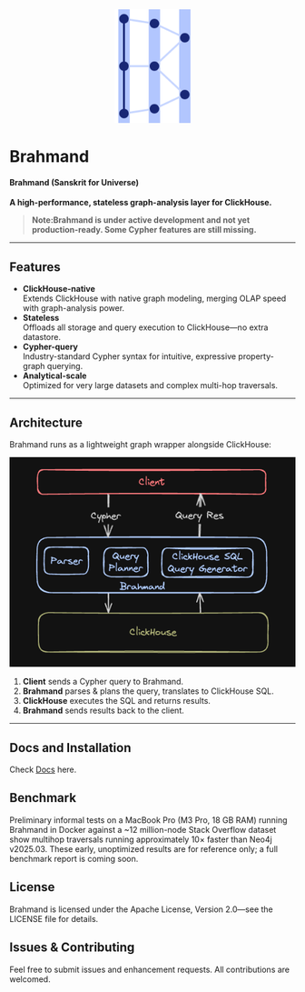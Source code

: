 <div align="center">
  <img src="./logo.svg" height="200">
</div>

# Brahmand

#### Brahmand (Sanskrit for Universe)

**A high-performance, stateless graph-analysis layer for ClickHouse.**

> **Note:Brahmand is under active development and not yet production-ready. Some Cypher features are still missing.**


---

## Features

- **ClickHouse-native**  
  Extends ClickHouse with native graph modeling, merging OLAP speed with graph-analysis power.  
- **Stateless**  
  Offloads all storage and query execution to ClickHouse—no extra datastore.  
- **Cypher-query**  
  Industry-standard Cypher syntax for intuitive, expressive property-graph querying.  
- **Analytical-scale**  
  Optimized for very large datasets and complex multi-hop traversals.

---

## Architecture

Brahmand runs as a lightweight graph wrapper alongside ClickHouse:

![acrhitecture](./architecture.png)

1. **Client** sends a Cypher query to Brahmand.  
2. **Brahmand** parses & plans the query, translates to ClickHouse SQL.  
3. **ClickHouse** executes the SQL and returns results.  
4. **Brahmand** sends results back to the client.

---


## Docs and Installation
Check [Docs](https://www.brahmanddb.com/introduction/intro) here.


## Benchmark
Preliminary informal tests on a MacBook Pro (M3 Pro, 18 GB RAM) running Brahmand in Docker against a ~12 million-node Stack Overflow dataset show multihop traversals running approximately 10× faster than Neo4j v2025.03. These early, unoptimized results are for reference only; a full benchmark report is coming soon.

## License
Brahmand is licensed under the Apache License, Version 2.0—see the LICENSE file for details.

## Issues & Contributing
Feel free to submit issues and enhancement requests. All contributions are welcomed.